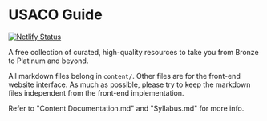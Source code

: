 # USACO Guide

[![Netlify Status](https://api.netlify.com/api/v1/badges/55c39a3b-64ec-40e3-9085-3cf1aa89c36f/deploy-status)](https://app.netlify.com/sites/usaco-guide/deploys)

A free collection of curated, high-quality resources to take you from Bronze to Platinum and beyond.

All markdown files belong in `content/`. Other files are for the front-end website interface.
As much as possible, please try to keep the markdown files independent from the front-end implementation.

Refer to "Content Documentation.md" and "Syllabus.md" for more info.
